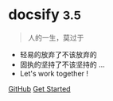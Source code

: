# docsify <small>3.5</small>

> 人的一生，莫过于
- 轻易的放弃了不该放弃的
- 固执的坚持了不该坚持的 ...
- Let's work together !

[GitHub](https://github.com/docsifyjs/docsify/)
[Get Started]( #Headline )
